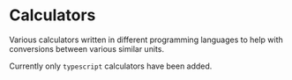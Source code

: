 # Calculators

Various calculators written in different programming languages to help with conversions between various similar units.

Currently only `typescript` calculators have been added.
